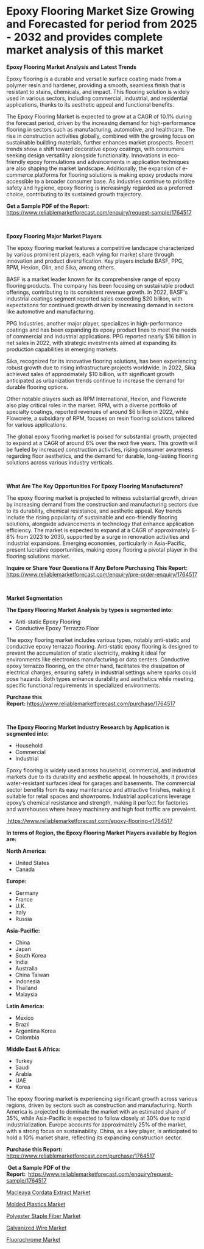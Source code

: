 <p><h1>Epoxy Flooring Market Size Growing and Forecasted for period from 2025 - 2032 and provides complete market analysis of this market</h1></p><p><strong>Epoxy Flooring Market Analysis and Latest Trends</strong></p>
<p><p>Epoxy flooring is a durable and versatile surface coating made from a polymer resin and hardener, providing a smooth, seamless finish that is resistant to stains, chemicals, and impact. This flooring solution is widely used in various sectors, including commercial, industrial, and residential applications, thanks to its aesthetic appeal and functional benefits. </p><p>The Epoxy Flooring Market is expected to grow at a CAGR of 10.1% during the forecast period, driven by the increasing demand for high-performance flooring in sectors such as manufacturing, automotive, and healthcare. The rise in construction activities globally, combined with the growing focus on sustainable building materials, further enhances market prospects. Recent trends show a shift toward decorative epoxy coatings, with consumers seeking design versatility alongside functionality. Innovations in eco-friendly epoxy formulations and advancements in application techniques are also shaping the market landscape. Additionally, the expansion of e-commerce platforms for flooring solutions is making epoxy products more accessible to a broader consumer base. As industries continue to prioritize safety and hygiene, epoxy flooring is increasingly regarded as a preferred choice, contributing to its sustained growth trajectory.</p></p>
<p><strong>Get a Sample PDF of the Report:&nbsp;</strong> <a href="https://www.reliablemarketforecast.com/enquiry/request-sample/1764517?utm_campaign=1890&utm_medium=2&utm_source=Github&utm_content=ia&utm_term=02042025&utm_id=epoxy-flooring">https://www.reliablemarketforecast.com/enquiry/request-sample/1764517</a></p>
<p>&nbsp;</p>
<p><strong>Epoxy Flooring Major Market Players</strong></p>
<p><p>The epoxy flooring market features a competitive landscape characterized by various prominent players, each vying for market share through innovation and product diversification. Key players include BASF, PPG, RPM, Hexion, Olin, and Sika, among others.</p><p>BASF is a market leader known for its comprehensive range of epoxy flooring products. The company has been focusing on sustainable product offerings, contributing to its consistent revenue growth. In 2022, BASF's industrial coatings segment reported sales exceeding $20 billion, with expectations for continued growth driven by increasing demand in sectors like automotive and manufacturing.</p><p>PPG Industries, another major player, specializes in high-performance coatings and has been expanding its epoxy product lines to meet the needs of commercial and industrial applications. PPG reported nearly $16 billion in net sales in 2022, with strategic investments aimed at expanding its production capabilities in emerging markets.</p><p>Sika, recognized for its innovative flooring solutions, has been experiencing robust growth due to rising infrastructure projects worldwide. In 2022, Sika achieved sales of approximately $10 billion, with significant growth anticipated as urbanization trends continue to increase the demand for durable flooring options.</p><p>Other notable players such as RPM International, Hexion, and Flowcrete also play critical roles in the market. RPM, with a diverse portfolio of specialty coatings, reported revenues of around $6 billion in 2022, while Flowcrete, a subsidiary of RPM, focuses on resin flooring solutions tailored for various applications.</p><p>The global epoxy flooring market is poised for substantial growth, projected to expand at a CAGR of around 6% over the next five years. This growth will be fueled by increased construction activities, rising consumer awareness regarding floor aesthetics, and the demand for durable, long-lasting flooring solutions across various industry verticals.</p></p>
<p>&nbsp;</p>
<p><strong>What Are The Key Opportunities For Epoxy Flooring Manufacturers?</strong></p>
<p><p>The epoxy flooring market is projected to witness substantial growth, driven by increasing demand from the construction and manufacturing sectors due to its durability, chemical resistance, and aesthetic appeal. Key trends include the rising popularity of sustainable and eco-friendly flooring solutions, alongside advancements in technology that enhance application efficiency. The market is expected to expand at a CAGR of approximately 6-8% from 2023 to 2030, supported by a surge in renovation activities and industrial expansions. Emerging economies, particularly in Asia-Pacific, present lucrative opportunities, making epoxy flooring a pivotal player in the flooring solutions market.</p></p>
<p><strong>Inquire or Share Your Questions If Any Before Purchasing This Report:</strong> <a href="https://www.reliablemarketforecast.com/enquiry/pre-order-enquiry/1764517?utm_campaign=1890&utm_medium=2&utm_source=Github&utm_content=ia&utm_term=02042025&utm_id=epoxy-flooring">https://www.reliablemarketforecast.com/enquiry/pre-order-enquiry/1764517</a></p>
<p>&nbsp;</p>
<p><strong>Market Segmentation</strong></p>
<p><strong>The Epoxy Flooring Market Analysis by types is segmented into:</strong></p>
<p><ul><li>Anti-static Epoxy Flooring</li><li>Conductive Epoxy Terrazzo Floor</li></ul></p>
<p><p>The epoxy flooring market includes various types, notably anti-static and conductive epoxy terrazzo flooring. Anti-static epoxy flooring is designed to prevent the accumulation of static electricity, making it ideal for environments like electronics manufacturing or data centers. Conductive epoxy terrazzo flooring, on the other hand, facilitates the dissipation of electrical charges, ensuring safety in industrial settings where sparks could pose hazards. Both types enhance durability and aesthetics while meeting specific functional requirements in specialized environments.</p></p>
<p><strong>Purchase this Report:&nbsp;</strong><a href="https://www.reliablemarketforecast.com/purchase/1764517?utm_campaign=1890&utm_medium=2&utm_source=Github&utm_content=ia&utm_term=02042025&utm_id=epoxy-flooring">https://www.reliablemarketforecast.com/purchase/1764517</a></p>
<p>&nbsp;</p>
<p><strong>The Epoxy Flooring Market Industry Research by Application is segmented into:</strong></p>
<p><ul><li>Household</li><li>Commercial</li><li>Industrial</li></ul></p>
<p><p>Epoxy flooring is widely used across household, commercial, and industrial markets due to its durability and aesthetic appeal. In households, it provides water-resistant surfaces ideal for garages and basements. The commercial sector benefits from its easy maintenance and attractive finishes, making it suitable for retail spaces and showrooms. Industrial applications leverage epoxy’s chemical resistance and strength, making it perfect for factories and warehouses where heavy machinery and high foot traffic are prevalent.</p></p>
<p><a href="https://www.reliablemarketforecast.com/epoxy-flooring-r1764517?utm_campaign=1890&utm_medium=2&utm_source=Github&utm_content=ia&utm_term=02042025&utm_id=epoxy-flooring">&nbsp;https://www.reliablemarketforecast.com/epoxy-flooring-r1764517</a></p>
<p><strong>In terms of Region, the Epoxy Flooring Market Players available by Region are:</strong></p>
<p>
    <p> <strong> North America: </strong>
        <ul>
            <li>United States</li>
            <li>Canada</li>
        </ul>
        </p> 
    <p> <strong> Europe: </strong>
        <ul>
            <li>Germany</li>
            <li>France</li>
            <li>U.K.</li>
            <li>Italy</li>
            <li>Russia</li>
        </ul>
        </p> 
    <p> <strong> Asia-Pacific: </strong>
        <ul>
            <li>China</li>
            <li>Japan</li>
            <li>South Korea</li>
            <li>India</li>
            <li>Australia</li>
            <li>China Taiwan</li>
            <li>Indonesia</li>
            <li>Thailand</li>
            <li>Malaysia</li>
        </ul>
        </p> 
    <p> <strong> Latin America: </strong>
        <ul>
            <li>Mexico</li>
            <li>Brazil</li>
            <li>Argentina Korea</li>
            <li>Colombia</li>
        </ul>
        </p> 
    <p> <strong> Middle East & Africa: </strong>
        <ul>
            <li>Turkey</li>
            <li>Saudi</li>
            <li>Arabia</li>
            <li>UAE</li>
            <li>Korea</li>
        </ul>
    </p>
    </p>
<p><p>The epoxy flooring market is experiencing significant growth across various regions, driven by sectors such as construction and manufacturing. North America is projected to dominate the market with an estimated share of 35%, while Asia-Pacific is expected to follow closely at 30% due to rapid industrialization. Europe accounts for approximately 25% of the market, with a strong focus on sustainability. China, as a key player, is anticipated to hold a 10% market share, reflecting its expanding construction sector.</p></p>
<p><strong>Purchase this Report: </strong><a href="https://www.reliablemarketforecast.com/purchase/1764517?utm_campaign=1890&utm_medium=2&utm_source=Github&utm_content=ia&utm_term=02042025&utm_id=epoxy-flooring">https://www.reliablemarketforecast.com/purchase/1764517</a></p>
<p>&nbsp;<strong>Get a Sample PDF of the Report:&nbsp;&nbsp;</strong><a href="https://www.reliablemarketforecast.com/enquiry/request-sample/1764517?utm_campaign=1890&utm_medium=2&utm_source=Github&utm_content=ia&utm_term=02042025&utm_id=epoxy-flooring">https://www.reliablemarketforecast.com/enquiry/request-sample/1764517</a></p>
<p><strong></strong></p>
<p><p><a href="https://github.com/vestadjogile/Market-Research-Report-List-1/blob/main/macleaya-cordata-extract-market.md?utm_campaign=1890&utm_medium=2&utm_source=Github&utm_content=ia&utm_term=02042025&utm_id=epoxy-flooring">Macleaya Cordata Extract Market</a></p><p><a href="https://github.com/hatlepigna2s/Market-Research-Report-List-1/blob/main/molded-plastics-market.md?utm_campaign=1890&utm_medium=2&utm_source=Github&utm_content=ia&utm_term=02042025&utm_id=epoxy-flooring">Molded Plastics Market</a></p><p><a href="https://github.com/wantadhagino/Market-Research-Report-List-1/blob/main/polyester-staple-fiber-market.md?utm_campaign=1890&utm_medium=2&utm_source=Github&utm_content=ia&utm_term=02042025&utm_id=epoxy-flooring">Polyester Staple Fiber Market</a></p><p><a href="https://github.com/lelahokendo/Market-Research-Report-List-1/blob/main/galvanized-wire-market.md?utm_campaign=1890&utm_medium=2&utm_source=Github&utm_content=ia&utm_term=02042025&utm_id=epoxy-flooring">Galvanized Wire Market</a></p><p><a href="https://github.com/eskelimaksic/Market-Research-Report-List-1/blob/main/fluorochrome-market.md?utm_campaign=1890&utm_medium=2&utm_source=Github&utm_content=ia&utm_term=02042025&utm_id=epoxy-flooring">Fluorochrome Market</a></p></p>